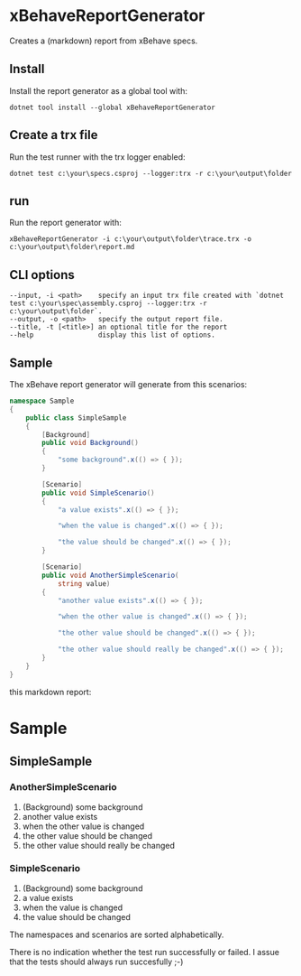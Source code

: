 # xBehaveReportGenerator
Creates a (markdown) report from xBehave specs.

## Install
Install the report generator as a global tool with:

```dotnet tool install --global xBehaveReportGenerator```

## Create a trx file
Run the test runner with the trx logger enabled:

```dotnet test c:\your\specs.csproj --logger:trx -r c:\your\output\folder```

## run
Run the report generator with:

```xBehaveReportGenerator -i c:\your\output\folder\trace.trx -o c:\your\output\folder\report.md```

## CLI options

```
--input, -i <path>    specify an input trx file created with `dotnet test c:\your\spec\assembly.csproj --logger:trx -r c:\your\output\folder`.
--output, -o <path>   specify the output report file.
--title, -t [<title>] an optional title for the report
--help                display this list of options.
```

## Sample

The xBehave report generator will generate from this scenarios:

```c#
namespace Sample
{
    public class SimpleSample
    {
        [Background]
        public void Background()
        {
            "some background".x(() => { });
        }

        [Scenario]
        public void SimpleScenario()
        {
            "a value exists".x(() => { });

            "when the value is changed".x(() => { });

            "the value should be changed".x(() => { });
        }

        [Scenario]
        public void AnotherSimpleScenario(
            string value)
        {
            "another value exists".x(() => { });

            "when the other value is changed".x(() => { });

            "the other value should be changed".x(() => { });

            "the other value should really be changed".x(() => { });
        }
    }
}
```

this markdown report:

#   Sample
## SimpleSample
### AnotherSimpleScenario
01. (Background) some background
02. another value exists
03. when the other value is changed
04. the other value should be changed
05. the other value should really be changed

### SimpleScenario
01. (Background) some background
02. a value exists
03. when the value is changed
04. the value should be changed


The namespaces and scenarios are sorted alphabetically.

There is no indication whether the test run successfully or failed. I assue that the tests should always run succesfully ;-)
